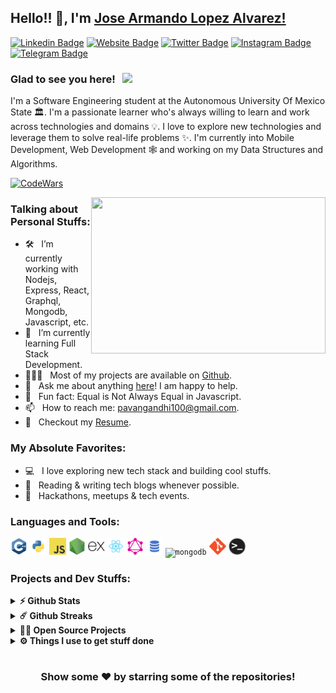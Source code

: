 ## Hello!! 👋, I'm [Jose Armando Lopez Alvarez!](https://github.com/JS2202/)

[![Linkedin Badge](https://img.shields.io/badge/-LinkedIn-0e76a8?style=flat-square&logo=Linkedin&logoColor=white)](https://linkedin.com/in/js2202)
[![Website Badge](https://img.shields.io/badge/Website-3b5998?style=flat-square&logo=google-chrome&logoColor=white)](https://js2202.github.io/)
[![Twitter Badge](https://img.shields.io/badge/-Twitter-00acee?style=flat-square&logo=Twitter&logoColor=white)](https://twitter.com/js2202)
[![Instagram Badge](https://img.shields.io/badge/-Instagram-e4405f?style=flat-square&logo=Instagram&logoColor=white)](https://instagram.com/js2202/)
[![Telegram Badge](https://img.shields.io/badge/-Telegram-0088cc?style=flat-square&logo=Telegram&logoColor=white)](https://t.me/js2202)

### Glad to see you here! &nbsp; ![](https://visitor-badge.glitch.me/badge?page_id=js2202.js2202&style=flat-square&color=0088cc)

I'm a Software Engineering student at the Autonomous University Of Mexico State 🏛. I'm a passionate learner who's always willing to learn and work across technologies and domains 💡. I love to explore new technologies and leverage them to solve real-life problems ✨. I'm currently into Mobile Development, Web Development 🕸️ and working on my Data Structures and Algorithms.

<a href="https://www.codewars.com/users/JS2202" target="_blank"><img src="https://www.codewars.com/users/JS2202/badges/large" alt="CodeWars" height="100px" width="217px" ></a>

<img align="right" height="250" width="375" alt="" src="https://raw.githubusercontent.com/js2202/js2202/master/gifs/coder.gif" />

### Talking about Personal Stuffs:

- 🛠 &nbsp; I’m currently working with Nodejs, Express, React, <br /> Graphql, Mongodb, Javascript, etc.
- 🚀 &nbsp; I’m currently learning Full Stack Development.
- 👨🏻‍💻 &nbsp; Most of my projects are available on [Github](https://github.com/js2202).
- 💬 &nbsp; Ask me about anything [here](https://github.com/js2202/js2202/issues/2)! I am happy to help.
- 👾 &nbsp; Fun fact: Equal is Not Always Equal in Javascript.
- 📫 &nbsp; How to reach me: pavangandhi100@gmail.com.
- 📝 &nbsp; Checkout my [Resume](https://github.com/js2202/js2202/blob/master/resume.pdf).

### My Absolute Favorites:

- 💻 &nbsp; I love exploring new tech stack and building cool stuffs.
- 📰 &nbsp; Reading & writing tech blogs whenever possible.
- 🍕 &nbsp; Hackathons, meetups & tech events.

### Languages and Tools:

<code><img height="27" src="https://raw.githubusercontent.com/github/explore/80688e429a7d4ef2fca1e82350fe8e3517d3494d/topics/cpp/cpp.png" alt="cpp"></code>
<code><img height="27" src="https://raw.githubusercontent.com/github/explore/80688e429a7d4ef2fca1e82350fe8e3517d3494d/topics/python/python.png" alt="python"></code>
<code><img height="27" src="https://raw.githubusercontent.com/github/explore/80688e429a7d4ef2fca1e82350fe8e3517d3494d/topics/javascript/javascript.png" alt="javascript"></code>
<code><img height="27" src="https://raw.githubusercontent.com/github/explore/80688e429a7d4ef2fca1e82350fe8e3517d3494d/topics/nodejs/nodejs.png" alt="nodejs"></code>
<code><img height="27" src="https://raw.githubusercontent.com/devicons/devicon/master/icons/express/express-original.svg" alt="expressjs"></code>
<code><img height="27" src="https://raw.githubusercontent.com/github/explore/80688e429a7d4ef2fca1e82350fe8e3517d3494d/topics/react/react.png" alt="react"></code>
<code><img height="27" src="https://raw.githubusercontent.com/github/explore/80688e429a7d4ef2fca1e82350fe8e3517d3494d/topics/graphql/graphql.png" alt="graphql"></code>
<code><img height="27" src="https://raw.githubusercontent.com/github/explore/80688e429a7d4ef2fca1e82350fe8e3517d3494d/topics/sql/sql.png" alt="sql"></code>
<code><img height="27" src="https://encrypted-tbn0.gstatic.com/images?q=tbn%3AANd9GcSTTzPAw-55ssm1Im594xYZ9eRQu2JylrkYLg&usqp=CAU" alt="mongodb"></code>
<code><img height="27" src="https://raw.githubusercontent.com/devicons/devicon/master/icons/git/git-original.svg" alt="git"></code>
<code><img height="27" src="https://raw.githubusercontent.com/github/explore/80688e429a7d4ef2fca1e82350fe8e3517d3494d/topics/terminal/terminal.png" alt="terminal"></code>

<!--
<code><img height="25" src="https://raw.githubusercontent.com/github/explore/80688e429a7d4ef2fca1e82350fe8e3517d3494d/topics/sass/sass.png" alt="sass"></code>
-->

### Projects and Dev Stuffs:

<details>	
  <summary><b>⚡ Github Stats</b></summary>

  <br />
  <img height="180em" src="https://github-readme-stats.vercel.app/api?username=js2202&show_icons=true&hide_border=true&&count_private=true&include_all_commits=true" />
  <img height="180em" src="https://github-readme-stats.vercel.app/api/top-langs/?username=js2202&exclude_repo=KNN-Image-Classification&show_icons=true&hide_border=true&layout=compact&langs_count=8"/>
</details>

<details>	
  <summary><b>☄️ Github Streaks</b></summary>

  <br />
  <img height="180em" src="https://github-readme-streak-stats.herokuapp.com/?user=js2202&hide_border=true" />
</details>

<details>
  <summary><b>🧑‍🚀 Open Source Projects</b></summary>

  <br />
  <table>
    <thead align="center">
      <tr border: none;>
        <td><b>💻 Projects</b></td>
        <td><b>🌟 Stars</b></td>
        <td><b>🍴 Forks</b></td>
        <td><b>🐛 Issues</b></td>
        <td><b>🔔 Pull Requests</b></td>
        <td><b>👨‍💻 Language</b></td>
      </tr>
    </thead>
    <tbody>
      <tr>
	      <td><a href="https://github.com/js2202/Gitwar"><b>🚀 Gitwar</b></a></td>
        <td><img alt="Stars" src="https://img.shields.io/github/stars/js2202/Gitwar?style=flat-square&labelColor=343b41"/></td>
        <td><img alt="Forks" src="https://img.shields.io/github/forks/js2202/Gitwar?style=flat-square&labelColor=343b41"/></td>
        <td><img alt="Issues" src="https://img.shields.io/github/issues/js2202/Gitwar?style=flat-square"/></td>
        <td><img alt="Pull Requests" src="https://img.shields.io/github/issues-pr/js2202/Gitwar?style=flat-square"/></td>
        <td><img alt="Language" src="https://img.shields.io/github/languages/top/js2202/Gitwar?style=flat-square"/></td>
      </tr>
      <tr>
	      <td><a href="https://github.com/js2202/TradeByte"><b>💸 TradeByte</b></a></td>
        <td><img alt="Stars" src="https://img.shields.io/github/stars/js2202/TradeByte?style=flat-square&labelColor=343b41"/></td>
        <td><img alt="Forks" src="https://img.shields.io/github/forks/js2202/TradeByte?style=flat-square&labelColor=343b41"/></td>
        <td><img alt="Issues" src="https://img.shields.io/github/issues/js2202/TradeByte?style=flat-square"/></td>
        <td><img alt="Pull Requests" src="https://img.shields.io/github/issues-pr/js2202/TradeByte?style=flat-square"/></td>
        <td><img alt="Language" src="https://img.shields.io/github/languages/top/js2202/TradeByte?label=javascript&style=flat-square"/></td>
      </tr>
      <tr>
	      <td><a href="https://github.com/js2202/TheNodeCourse"><b>👨🏻‍💻 TheNodeCourse</b></a></td>
        <td><img alt="Stars" src="https://img.shields.io/github/stars/js2202/TheNodeCourse?style=flat-square&labelColor=343b41"/></td>
        <td><img alt="Forks" src="https://img.shields.io/github/forks/js2202/TheNodeCourse?style=flat-square&labelColor=343b41"/></td>
        <td><img alt="Issues" src="https://img.shields.io/github/issues/js2202/TheNodeCourse?style=flat-square"/></td>
        <td><img alt="Pull Requests" src="https://img.shields.io/github/issues-pr/js2202/TheNodeCourse?style=flat-square"/></td>
        <td><img alt="Language" src="https://img.shields.io/github/languages/top/js2202/TheNodeCourse?style=flat-square"/></td> 
      </tr>
      <tr>
	      <td><a href="https://github.com/js2202/js2202"><b>🤓 js2202</b></a></td>
        <td><img alt="Stars" src="https://img.shields.io/github/stars/js2202/js2202?style=flat-square&labelColor=343b41"/></td>
        <td><img alt="Forks" src="https://img.shields.io/github/forks/js2202/js2202?style=flat-square&labelColor=343b41"/></td>
        <td><img alt="Issues" src="https://img.shields.io/github/issues/js2202/js2202?style=flat-square"/></td>
        <td><img alt="Pull Requests" src="https://img.shields.io/github/issues-pr/js2202/js2202?style=flat-square"/></td>
        <td><img alt="Language" src="https://img.shields.io/badge/markdown-100%25-blue?style=flat-square"/></td> 
      </tr>
    </tbody>
  </table>
  <br />
</details>
 
<details>	
  <br />
  <summary><b>⚙️ Things I use to get stuff done</b></summary>
  	<ul>
  	    <li><b>OS:</b> Ubuntu 20.04</li>
	    <li><b>Laptop: </b> HP Elitebook (i5)</li>
  	    <li><b>Browser: </b> Firefox Web Browser</li>
	    <li><b>Terminal: </b> ZSH: Oh My Zsh (PowerLevel10k)</li>
	    <li><b>Code Editor:</b> VSCode - The best editor out there.</li>
	    <li><b>To Stay Updated:</b> Dev.to, Medium, Linkedin and Twitter.</li>
	    <br />
	⚛️ Checkout My VSCode Configrations <a href="https://gist.github.com/js2202/039b1dc5a7cdcb007ab3691814d53130">Here</a>.
	</ul>	
</details>

#

<div align="center">

### Show some ❤️ by starring some of the repositories!

</div>